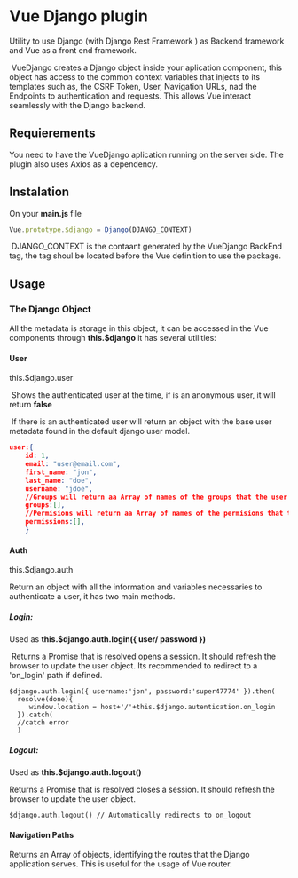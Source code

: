 # Vue Django plugin

Utility to use Django (with Django Rest Framework ) as Backend framework and Vue as a front end framework.

​	VueDjango creates a Django object inside your aplication component, this object has access to the common context variables that injects to its templates such as, the CSRF Token, User, Navigation URLs, nad the  Endpoints to authentication and requests. This  allows Vue interact seamlessly with the Django backend.

## Requierements

You need  to have the VueDjango aplication running on the server side. The plugin also uses Axios as a dependency.

## Instalation

On your **main.js** file

```javascript
Vue.prototype.$django = Django(DJANGO_CONTEXT)
```

​	DJANGO_CONTEXT is the  contaant generated by the VueDjango BackEnd tag, the tag shoul be located before the  Vue definition to use the  package.

## Usage

### The Django Object

All the metadata is storage in this object, it can be accessed in the Vue components through **this.$django** it has several utilities:

#### User

this.$django.user

​	Shows the authenticated user at the time, if is an anonymous user, it will return **false**

​	If there is an authenticated user will return an object with the base user metadata found in the default django user model.

```json
user:{
    id: 1,
	email: "user@email.com",
	first_name: "jon",
    last_name: "doe",
    username: "jdoe",
    //Groups will return aa Array of names of the groups that the user is part of
	groups:[],
    //Permisions will return aa Array of names of the permisions that the user is part of
	permissions:[],
	}
```

#### Auth

this.$django.auth

 Return an object with all the information and variables necessaries to authenticate a user, it has two main methods.

##### Login: 

Used  as **this.$django.auth.login({ user/ password })** 

​	Returns a Promise that is resolved opens a session. It should refresh the browser to update the user object. Its recommended to redirect to a 'on_login' path if defined. 

```javasctript
$django.auth.login({ username:'jon', password:'super47774' }).then(
  resolve(done){
	 window.location = host+'/'+this.$django.autentication.on_login
  }).catch(
  //catch error
  )
```

##### Logout: 

Used  as **this.$django.auth.logout()** 

Returns a Promise that is resolved closes a session. It should refresh the browser to update the user object. 

```
$django.auth.logout() // Automatically redirects to on_logout
```

#### Navigation Paths

Returns an Array of objects, identifying the routes that the Django application serves. This is useful for the usage of Vue router. 

